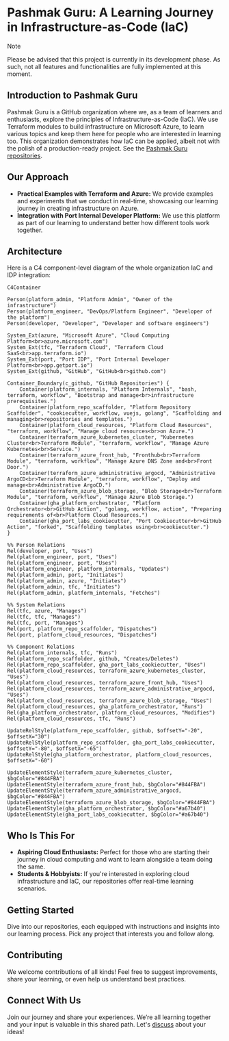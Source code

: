 # Pashmak Guru: A Learning Journey in Infrastructure-as-Code (IaC)

> [!NOTE]  
> Please be advised that this project is currently in its development phase. As such, not all features and functionalities are fully implemented at this moment.

## Introduction to Pashmak Guru

Pashmak Guru is a GitHub organization where we, as a team of learners and enthusiasts, explore the principles of Infrastructure-as-Code (IaC). We use Terraform modules to build infrastructure on Microsoft Azure, to learn various topics and keep them here for people who are interested in learning too. This organization demonstrates how IaC can be applied, albeit not with the polish of a production-ready project. See the [Pashmak Guru repositories](https://github.com/orgs/PashmakGuru/repositories).

## Our Approach

- **Practical Examples with Terraform and Azure:** We provide examples and experiments that we conduct in real-time, showcasing our learning journey in creating infrastructure on Azure.
- **Integration with Port Internal Developer Platform:** We use this platform as part of our learning to understand better how different tools work together.

## Architecture
Here is a C4 component-level diagram of the whole organization IaC and IDP integration:
```mermaid
C4Container

Person(platform_admin, "Platform Admin", "Owner of the infrastructure")
Person(platform_engineer, "DevOps/Platform Engineer", "Developer of the platform")
Person(developer, "Developer", "Developer and software engineers")

System_Ext(azure, "Microsoft Azure", "Cloud Computing Platform<br>azure.microsoft.com")
System_Ext(tfc, "Terraform Cloud", "Terraform Cloud SaaS<br>app.terraform.io")
System_Ext(port, "Port IDP", "Port Internal Developer Platform<br>app.getport.io")
System_Ext(github, "GitHub", "GitHub<br>github.com")

Container_Boundary(c_github, "GitHub Repositories") {
    Container(platform_internals, "Platform Internals", "bash, terraform, workflow", "Bootstrap and manage<br>infrastructure prerequisites.")
    Container(platform_repo_scaffolder, "Platform Repository Scaffolder", "cookiecutter, workflow, vuejs, golang", "Scaffolding and managing<br>repositories and templates.")
    Container(platform_cloud_resources, "Platform Cloud Resources", "terraform, workflow", "Manage cloud resources<br>on Azure.")
    Container(terraform_azure_kubernetes_cluster, "Kubernetes Cluster<br>Terraform Module", "terraform, workflow", "Manage Azure Kubernetes<br>Service.")
    Container(terraform_azure_front_hub, "Fronthub<br>Terraform Module", "terraform, workflow", "Manage Azure DNS Zone and<br>Front Door.")
    Container(terraform_azure_administrative_argocd, "Administrative ArgoCD<br>Terraform Module", "terraform, workflow", "Deploy and manage<br>Administrative ArgoCD.")
    Container(terraform_azure_blob_storage, "Blob Storage<br>Terraform Module", "terraform, workflow", "Manage Azure Blob Storage.")
    Container(gha_platform_orchestrator, "Platform Orchestrator<br>GitHub Action", "golang, workflow, action", "Preparing requirements of<br>Platform Cloud Resources.")
    Container(gha_port_labs_cookiecutter, "Port Cookiecutter<br>GitHub Action", "forked", "Scaffolding templates using<br>cookiecutter.")
}

%% Person Relations
Rel(developer, port, "Uses")
Rel(platform_engineer, port, "Uses")
Rel(platform_engineer, port, "Uses")
Rel(platform_engineer, platform_internals, "Updates")
Rel(platform_admin, port, "Initiates")
Rel(platform_admin, azure, "Initiates")
Rel(platform_admin, tfc, "Initiates")
Rel(platform_admin, platform_internals, "Fetches")

%% System Relations
Rel(tfc, azure, "Manages")
Rel(tfc, tfc, "Manages")
Rel(tfc, port, "Manages")
Rel(port, platform_repo_scaffolder, "Dispatches")
Rel(port, platform_cloud_resources, "Dispatches")

%% Component Relations
Rel(platform_internals, tfc, "Runs")
Rel(platform_repo_scaffolder, github, "Creates/Deletes")
Rel(platform_repo_scaffolder, gha_port_labs_cookiecutter, "Uses")
Rel(platform_cloud_resources, terraform_azure_kubernetes_cluster, "Uses")
Rel(platform_cloud_resources, terraform_azure_front_hub, "Uses")
Rel(platform_cloud_resources, terraform_azure_administrative_argocd, "Uses")
Rel(platform_cloud_resources, terraform_azure_blob_storage, "Uses")
Rel(platform_cloud_resources, gha_platform_orchestrator, "Runs")
Rel(gha_platform_orchestrator, platform_cloud_resources, "Modifies")
Rel(platform_cloud_resources, tfc, "Runs")

UpdateRelStyle(platform_repo_scaffolder, github, $offsetY="-20", $offsetX="30")
UpdateRelStyle(platform_repo_scaffolder, gha_port_labs_cookiecutter, $offsetY="-80", $offsetX="-65")
UpdateRelStyle(gha_platform_orchestrator, platform_cloud_resources, $offsetX="-60")

UpdateElementStyle(terraform_azure_kubernetes_cluster, $bgColor="#844FBA")
UpdateElementStyle(terraform_azure_front_hub, $bgColor="#844FBA")
UpdateElementStyle(terraform_azure_administrative_argocd, $bgColor="#844FBA")
UpdateElementStyle(terraform_azure_blob_storage, $bgColor="#844FBA")
UpdateElementStyle(gha_platform_orchestrator, $bgColor="#a67b40")
UpdateElementStyle(gha_port_labs_cookiecutter, $bgColor="#a67b40")
```

## Who Is This For

- **Aspiring Cloud Enthusiasts:** Perfect for those who are starting their journey in cloud computing and want to learn alongside a team doing the same.
- **Students & Hobbyists:** If you're interested in exploring cloud infrastructure and IaC, our repositories offer real-time learning scenarios.

## Getting Started

Dive into our repositories, each equipped with instructions and insights into our learning process. Pick any project that interests you and follow along.

## Contributing

We welcome contributions of all kinds! Feel free to suggest improvements, share your learning, or even help us understand best practices.

## Connect With Us

Join our journey and share your experiences. We’re all learning together and your input is valuable in this shared path. Let's [discuss](https://github.com/PashmakGuru/.github/discussions/categories/general) about your ideas!
